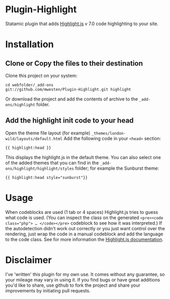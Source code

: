 Plugin-Highlight
================

Statamic plugin that adds [Highlight.js](http://softwaremaniacs.org/soft/highlight/en) v 7.0 code highlighting to your site.


# Installation
## Clone or Copy the files to their destination
Clone this project on your system:

    cd webfolder/_add-ons
    git://github.com/mwesten/Plugin-Highlight.git highlight

Or download the project and add the contents of archive to the `_add-ons/highlight` folder.

## Add the highlight init code to your head
Open the theme file layout (for example) `_themes/london-wild/layouts/default.html`
Add the following code in your `<head>` section:

    {{ highlight:head }}

This displays the highlight.js in the default theme.
You can also select one of the added themes that you can find in the `_add-ons/highlight/highlight/styles` folder; for example the Sunburst theme:

    {{ highlight:head style="sunburst"}}


# Usage

When codeblocks are used (1 tab or 4 spaces) Highlight.js tries to guess what code is used. (You can inspect the class on the generated `<pre><code class="php"> … </code></pre>` codeblock to see how it was interpreted.)
If the autodetection didn't work out correctly or you just want control over the rendering, just wrap the code in a manual codeblock and add the language to the code class.
See for more information the [Highlight.js documentation](http://softwaremaniacs.org/soft/highlight/en/description).


# Disclaimer
I've 'written' this plugin for my own use. It comes without any guarantee, so your mileage may vary in using it. If you find bugs or have great additions you'd like to share, use github to fork the project and share your improvements by initiating pull requests.
